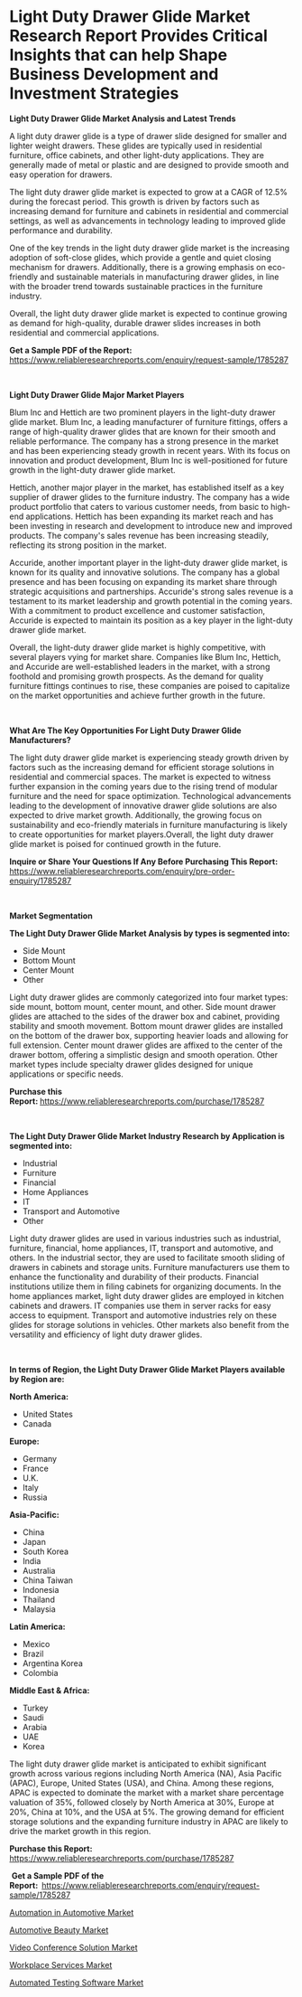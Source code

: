 <p><h1>Light Duty Drawer Glide Market Research Report Provides Critical Insights that can help Shape Business Development and Investment Strategies</h1></p><p><strong>Light Duty Drawer Glide Market Analysis and Latest Trends</strong></p>
<p><p>A light duty drawer glide is a type of drawer slide designed for smaller and lighter weight drawers. These glides are typically used in residential furniture, office cabinets, and other light-duty applications. They are generally made of metal or plastic and are designed to provide smooth and easy operation for drawers.</p><p>The light duty drawer glide market is expected to grow at a CAGR of 12.5% during the forecast period. This growth is driven by factors such as increasing demand for furniture and cabinets in residential and commercial settings, as well as advancements in technology leading to improved glide performance and durability.</p><p>One of the key trends in the light duty drawer glide market is the increasing adoption of soft-close glides, which provide a gentle and quiet closing mechanism for drawers. Additionally, there is a growing emphasis on eco-friendly and sustainable materials in manufacturing drawer glides, in line with the broader trend towards sustainable practices in the furniture industry.</p><p>Overall, the light duty drawer glide market is expected to continue growing as demand for high-quality, durable drawer slides increases in both residential and commercial applications.</p></p>
<p><strong>Get a Sample PDF of the Report:&nbsp;</strong> <a href="https://www.reliableresearchreports.com/enquiry/request-sample/1785287">https://www.reliableresearchreports.com/enquiry/request-sample/1785287</a></p>
<p>&nbsp;</p>
<p><strong>Light Duty Drawer Glide Major Market Players</strong></p>
<p><p>Blum Inc and Hettich are two prominent players in the light-duty drawer glide market. Blum Inc, a leading manufacturer of furniture fittings, offers a range of high-quality drawer glides that are known for their smooth and reliable performance. The company has a strong presence in the market and has been experiencing steady growth in recent years. With its focus on innovation and product development, Blum Inc is well-positioned for future growth in the light-duty drawer glide market.</p><p>Hettich, another major player in the market, has established itself as a key supplier of drawer glides to the furniture industry. The company has a wide product portfolio that caters to various customer needs, from basic to high-end applications. Hettich has been expanding its market reach and has been investing in research and development to introduce new and improved products. The company's sales revenue has been increasing steadily, reflecting its strong position in the market.</p><p>Accuride, another important player in the light-duty drawer glide market, is known for its quality and innovative solutions. The company has a global presence and has been focusing on expanding its market share through strategic acquisitions and partnerships. Accuride's strong sales revenue is a testament to its market leadership and growth potential in the coming years. With a commitment to product excellence and customer satisfaction, Accuride is expected to maintain its position as a key player in the light-duty drawer glide market.</p><p>Overall, the light-duty drawer glide market is highly competitive, with several players vying for market share. Companies like Blum Inc, Hettich, and Accuride are well-established leaders in the market, with a strong foothold and promising growth prospects. As the demand for quality furniture fittings continues to rise, these companies are poised to capitalize on the market opportunities and achieve further growth in the future.</p></p>
<p>&nbsp;</p>
<p><strong>What Are The Key Opportunities For Light Duty Drawer Glide Manufacturers?</strong></p>
<p><p>The light duty drawer glide market is experiencing steady growth driven by factors such as the increasing demand for efficient storage solutions in residential and commercial spaces. The market is expected to witness further expansion in the coming years due to the rising trend of modular furniture and the need for space optimization. Technological advancements leading to the development of innovative drawer glide solutions are also expected to drive market growth. Additionally, the growing focus on sustainability and eco-friendly materials in furniture manufacturing is likely to create opportunities for market players.Overall, the light duty drawer glide market is poised for continued growth in the future.</p></p>
<p><strong>Inquire or Share Your Questions If Any Before Purchasing This Report:</strong> <a href="https://www.reliableresearchreports.com/enquiry/pre-order-enquiry/1785287">https://www.reliableresearchreports.com/enquiry/pre-order-enquiry/1785287</a></p>
<p>&nbsp;</p>
<p><strong>Market Segmentation</strong></p>
<p><strong>The Light Duty Drawer Glide Market Analysis by types is segmented into:</strong></p>
<p><ul><li>Side Mount</li><li>Bottom Mount</li><li>Center Mount</li><li>Other</li></ul></p>
<p><p>Light duty drawer glides are commonly categorized into four market types: side mount, bottom mount, center mount, and other. Side mount drawer glides are attached to the sides of the drawer box and cabinet, providing stability and smooth movement. Bottom mount drawer glides are installed on the bottom of the drawer box, supporting heavier loads and allowing for full extension. Center mount drawer glides are affixed to the center of the drawer bottom, offering a simplistic design and smooth operation. Other market types include specialty drawer glides designed for unique applications or specific needs.</p></p>
<p><strong>Purchase this Report:&nbsp;</strong><a href="https://www.reliableresearchreports.com/purchase/1785287">https://www.reliableresearchreports.com/purchase/1785287</a></p>
<p>&nbsp;</p>
<p><strong>The Light Duty Drawer Glide Market Industry Research by Application is segmented into:</strong></p>
<p><ul><li>Industrial</li><li>Furniture</li><li>Financial</li><li>Home Appliances</li><li>IT</li><li>Transport and Automotive</li><li>Other</li></ul></p>
<p><p>Light duty drawer glides are used in various industries such as industrial, furniture, financial, home appliances, IT, transport and automotive, and others. In the industrial sector, they are used to facilitate smooth sliding of drawers in cabinets and storage units. Furniture manufacturers use them to enhance the functionality and durability of their products. Financial institutions utilize them in filing cabinets for organizing documents. In the home appliances market, light duty drawer glides are employed in kitchen cabinets and drawers. IT companies use them in server racks for easy access to equipment. Transport and automotive industries rely on these glides for storage solutions in vehicles. Other markets also benefit from the versatility and efficiency of light duty drawer glides.</p></p>
<p>&nbsp;</p>
<p><strong>In terms of Region, the Light Duty Drawer Glide Market Players available by Region are:</strong></p>
<p>
    <p> <strong> North America: </strong>
        <ul>
            <li>United States</li>
            <li>Canada</li>
        </ul>
        </p> 
    <p> <strong> Europe: </strong>
        <ul>
            <li>Germany</li>
            <li>France</li>
            <li>U.K.</li>
            <li>Italy</li>
            <li>Russia</li>
        </ul>
        </p> 
    <p> <strong> Asia-Pacific: </strong>
        <ul>
            <li>China</li>
            <li>Japan</li>
            <li>South Korea</li>
            <li>India</li>
            <li>Australia</li>
            <li>China Taiwan</li>
            <li>Indonesia</li>
            <li>Thailand</li>
            <li>Malaysia</li>
        </ul>
        </p> 
    <p> <strong> Latin America: </strong>
        <ul>
            <li>Mexico</li>
            <li>Brazil</li>
            <li>Argentina Korea</li>
            <li>Colombia</li>
        </ul>
        </p> 
    <p> <strong> Middle East & Africa: </strong>
        <ul>
            <li>Turkey</li>
            <li>Saudi</li>
            <li>Arabia</li>
            <li>UAE</li>
            <li>Korea</li>
        </ul>
    </p>
    </p>
<p><p>The light duty drawer glide market is anticipated to exhibit significant growth across various regions including North America (NA), Asia Pacific (APAC), Europe, United States (USA), and China. Among these regions, APAC is expected to dominate the market with a market share percentage valuation of 35%, followed closely by North America at 30%, Europe at 20%, China at 10%, and the USA at 5%. The growing demand for efficient storage solutions and the expanding furniture industry in APAC are likely to drive the market growth in this region.</p></p>
<p><strong>Purchase this Report: </strong><a href="https://www.reliableresearchreports.com/purchase/1785287">https://www.reliableresearchreports.com/purchase/1785287</a></p>
<p>&nbsp;<strong>Get a Sample PDF of the Report:&nbsp;&nbsp;</strong><a href="https://www.reliableresearchreports.com/enquiry/request-sample/1785287">https://www.reliableresearchreports.com/enquiry/request-sample/1785287</a></p>
<p><strong></strong></p>
<p><p><a href="https://medium.com/@philliphicks76g/automation-in-automotive-market-the-key-to-successful-business-strategy-forecast-till-2031-d692c51cca26">Automation in Automotive Market</a></p><p><a href="https://medium.com/@philliphicks76g/automotive-beauty-market-size-and-market-trends-complete-industry-overview-2024-to-2031-bcc2761e05bb">Automotive Beauty Market</a></p><p><a href="https://medium.com/@philliphicks76g/video-conference-solution-market-insight-market-trends-growth-forecasted-from-2024-to-2031-de10afbdb744">Video Conference Solution Market</a></p><p><a href="https://medium.com/@philliphicks76g/workplace-services-market-size-reveals-the-best-marketing-channels-in-global-industry-17edd310e7c1">Workplace Services Market</a></p><p><a href="https://medium.com/@philliphicks76g/automated-testing-software-market-size-market-outlook-and-market-forecast-2024-to-2031-5e5c729b01e2">Automated Testing Software Market</a></p></p>